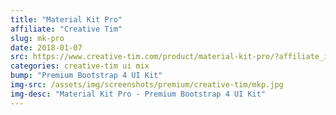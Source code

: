 ```yaml
---
title: "Material Kit Pro"
affiliate: "Creative Tim"
slug: mk-pro
date: 2018-01-07
src: https://www.creative-tim.com/product/material-kit-pro/?affiliate_id=101249
categories: creative-tim ui mix
bump: "Premium Bootstrap 4 UI Kit"
img-src: /assets/img/screenshots/premium/creative-tim/mkp.jpg
img-desc: "Material Kit Pro - Premium Bootstrap 4 UI Kit"
---
```

